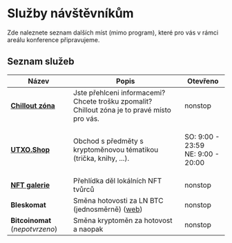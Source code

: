 # Služby návštěvníkům

Zde naleznete seznam dalších míst (mimo program), které pro vás v rámci areálu konference připravujeme.

## Seznam služeb

| Název                                         | Popis                                                                                        | Otevřeno                                    |
| --------------------------------------------- | -------------------------------------------------------------------------------------------- | ------------------------------------------- |
| ****[**Chillout zóna**](chillout-zona.md)**** | Jste přehlceni informacemi? Chcete trošku zpomalit? Chillout zóna je to pravé místo pro vás. | nonstop                                     |
| ****[**UTXO.Shop**](utxo.shop.md)****         | Obchod s předměty s kryptoměnovou tématikou (trička, knihy, ...).                            | <p>SO: 9:00 - 23:59<br>NE: 9:00 - 20:00</p> |
| ****[**NFT galerie**](nft-galerie.md)****     | Přehlídka děl lokálních NFT tvůrců                                                           | nonstop                                     |
| **Bleskomat**                                 | Směna hotovosti za LN BTC (jednosměrně) ([web](https://www.bleskomat.com/))                  | nonstop                                     |
| **Bitcoinomat** (_nepotvrzeno_)               | Směna kryptoměn za hotovost a naopak                                                         | nonstop                                     |


